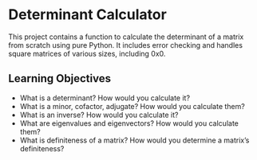 # Determinant Calculator

This project contains a function to calculate the determinant of a matrix from scratch using pure Python. It includes error checking and handles square matrices of various sizes, including 0x0.

## Learning Objectives

- What is a determinant? How would you calculate it?
- What is a minor, cofactor, adjugate? How would you calculate them?
- What is an inverse? How would you calculate it?
- What are eigenvalues and eigenvectors? How would you calculate them?
- What is definiteness of a matrix? How would you determine a matrix’s definiteness?
